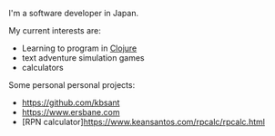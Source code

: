 I'm a software developer in Japan.

My current interests are:

* Learning to program in [Clojure](https://www.clojure.org)
* text adventure simulation games
* calculators

Some personal personal projects:

* <https://github.com/kbsant>
* <https://www.ersbane.com>
* [RPN calculator]<https://www.keansantos.com/rpcalc/rpcalc.html>

